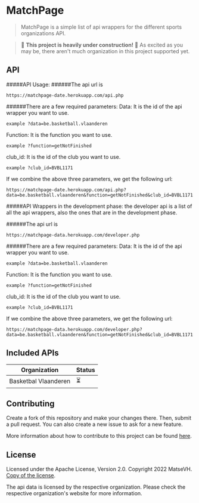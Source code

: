# MatchPage

> MatchPage is a simple list of api wrappers for the different sports organizations API.

> 🚧 **This project is heavily under construction!** 🚧 As excited as you may be, there aren't much organization in this project supported yet.

## API

#####API Usage:
######The api url is

```
https://matchpage-date.herokuapp.com/api.php
```

######There are a few required parameters:
Data: It is the id of the api wrapper you want to use.

```
example ?data=be.basketball.vlaanderen
```

Function: It is the function you want to use.

```
example ?function=getNotFinished
```

club_id: It is the id of the club you want to use.

```
example ?club_id=BVBL1171
```

If we combine the above three parameters, we get the following url:

```
https://matchpage-date.herokuapp.com/api.php?data=be.basketball.vlaanderen&function=getNotFinished&club_id=BVBL1171
```

#####API Wrappers in the development phase:
the developer api is a list of all the api wrappers, also the ones that are in the development phase.

######The api url is

```
https://matchpage-data.herokuapp.com/developer.php
```

######There are a few required parameters:
Data: It is the id of the api wrapper you want to use.

```
example ?data=be.basketball.vlaanderen
```

Function: It is the function you want to use.

```
example ?function=getNotFinished
```

club_id: It is the id of the club you want to use.

```
example ?club_id=BVBL1171
```

If we combine the above three parameters, we get the following url:

```
https://matchpage-data.herokuapp.com/developer.php?data=be.basketball.vlaanderen&function=getNotFinished&club_id=BVBL1171
```

## Included APIs

| Organization         | Status |
| -------------------- | ------ |
| Basketbal Vlaanderen | ⏳     |

<!-- | Example of finished one                     | ✅     |
| Example of not finished and not in progress | ❌     | -->

## Contributing

Create a fork of this repository and make your changes there. Then, submit a pull request. You can also create a new issue to ask for a new feature.

More information about how to contribute to this project can be found [here](https://docs.matchpage.eu/data-collector/contributing).

## License

Licensed under the Apache License, Version 2.0. Copyright 2022 MatseVH. [Copy of the license](LICENSE.txt).

The api data is licensed by the respective organization. Please check the respective organization's website for more information.
